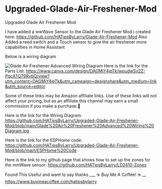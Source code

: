 # Upgraded-Glade-Air-Freshener-Mod
Upgraded Glade Air Freshener Mod

I have added a wwWave Sensor to the Glade Air Freshener Mod i created here: https://github.com/HATipsByLarry/Glade-Air-Freshener-Mod
Also Added a reed switch and a Touch sensor to give the air freshener more capabilities in Home Assistant

Below is a wiring diagram

![Glade Air Freshener Advanced Wiring Diagram](https://github.com/user-attachments/assets/44d9f4eb-a061-4a75-a2bb-5bb1c1452da3)
Here is the link for the Parts List: https://www.canva.com/design/DAGMiY4jpTk/wpudwSv2Z-PqcATQ79RvbQ/view?utm_content=DAGMiY4jpTk&utm_campaign=designshare&utm_medium=link&utm_source=editor

Some of these links may be Amazon affiliate links. Use of these links will not affect your pricing, but as an affiliate this channel may earn a small commission if you make a purchase.💖

Here is the link for the Wiring Diagram: https://github.com/HATipsByLarry/Upgraded-Glade-Air-Freshener-Mod/blob/main/Glade%20Air%20Freshener%20Advanced%20Wiring%20Diagram.jpg

Here is the link for the ESPHome code: https://github.com/HATipsByLarry/Upgraded-Glade-Air-Freshener-Mod/blob/main/ESPHome%20Code

Here is the link to my github page that shows how to set up the zones for the mmWave sensor: https://github.com/HATipsByLarry/LD2410-Zones

Found This Useful and want to say thanks ___ ☕ Buy Me A Coffee! ☕ __ https://www.buymeacoffee.com/hatipsbylarry
